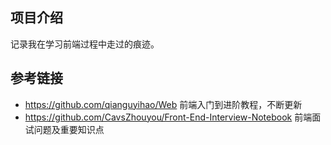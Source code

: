 ## 项目介绍
记录我在学习前端过程中走过的痕迹。
## 参考链接
- https://github.com/qianguyihao/Web 前端入门到进阶教程，不断更新
- https://github.com/CavsZhouyou/Front-End-Interview-Notebook 前端面试问题及重要知识点
